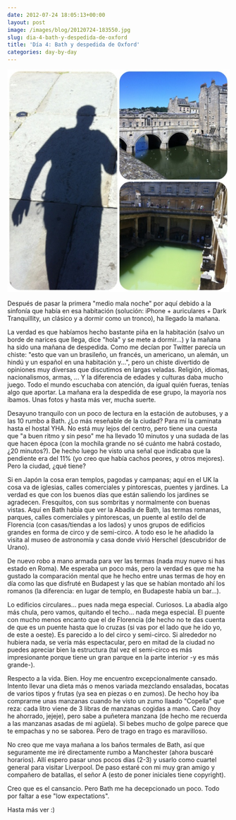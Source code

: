 ```yaml
---
date: 2012-07-24 18:05:13+00:00
layout: post
image: /images/blog/20120724-183550.jpg
slug: dia-4-bath-y-despedida-de-oxford
title: 'Día 4: Bath y despedida de Oxford'
categories: day-by-day
---
```


[![20120724-183550.jpg](/images/blog/20120724-183550.jpg)](/images/blog/20120724-183550.jpg)

Después de pasar la primera "medio mala noche" por aquí debido a la sinfonía que había en esa habitación (solución: iPhone + auriculares + Dark Tranquillity, un clásico y a dormir como un tronco), ha llegado la mañana.

La verdad es que habíamos hecho bastante piña en la habitación (salvo un borde de narices que llega, dice "hola" y se mete a dormir...) y la mañana ha sido una mañana de despedida. Como me decían por Twitter parecía un chiste: "esto que van un brasileño, un francés, un americano, un alemán, un hindú y un español en una habitación y...", pero un chiste divertido de opiniones muy diversas que discutimos en largas veladas. Religión, idiomas, nacionalismos, armas, ... Y la diferencia de edades y culturas daba mucho juego. Todo el mundo escuchaba con atención, da igual quién fueras, tenías algo que aportar. La mañana era la despedida de ese grupo, la mayoría nos íbamos. Unas fotos y hasta más ver, mucha suerte.

Desayuno tranquilo con un poco de lectura en la estación de autobuses, y a las 10 rumbo a Bath. ¿Lo más reseñable de la ciudad? Para mí la caminata hasta el hostal YHA. No está muy lejos del centro, pero tiene una cuesta que "a buen ritmo y sin peso" me ha llevado 10 minutos y una sudada de las que hacen época (con la mochila grande no sé cuánto me habrá costado, ¿20 minutos?). De hecho luego he visto una señal que indicaba que la pendiente era del 11% (yo creo que había cachos peores, y otros mejores). Pero la ciudad, ¿qué tiene?

Si en Japón la cosa eran templos, pagodas y campanas; aquí en el UK la cosa va de iglesias, calles comerciales y pintorescas, puentes y jardines. La verdad es que con los buenos días que están saliendo los jardines se agradecen. Fresquitos, con sus sombritas y normalmente con buenas vistas. Aquí en Bath había que ver la Abadía de Bath, las termas romanas, parques, calles comerciales y pintorescas, un puente al estilo del de Florencia (con casas/tiendas a los lados) y unos grupos de edificios grandes en forma de circo y de semi-circo. A todo eso le he añadido la visita al museo de astronomía y casa donde vivió Herschel (descubridor de Urano).

De nuevo robo a mano armada para ver las termas (nada muy nuevo si has estado en Roma). Me esperaba un poco más, pero la verdad es que me ha gustado la comparación mental que he hecho entre unas termas de hoy en día como las que disfruté en Budapest y las que se habían montado ahí los romanos (la diferencia: en lugar de templo, en Budapeste había un bar...).

Lo edificios circulares... pues nada mega especial. Curiosos. La abadía algo más chula, pero vamos, quitando el techo... nada mega especial. El puente con mucho menos encanto que el de Florencia (de hecho no te das cuenta de que es un puente hasta que lo cruzas (si vas por el lado que he ido yo, de este a oeste). Es parecido a lo del circo y semi-circo. Si alrededor no hubiera nada, se vería más espectacular, pero en mitad de la ciudad no puedes apreciar bien la estructura (tal vez el semi-circo es más impresionante porque tiene un gran parque en la parte interior -y es más grande-).

Respecto a la vida. Bien. Hoy me encuentro excepcionalmente cansado. Intento llevar una dieta más o menos variada mezclando ensaladas, bocatas de varios tipos y frutas (ya sea en piezas o en zumos). De hecho hoy iba comprarme unas manzanas cuando he visto un zumo llaado "Copella" que reza: cada litro viene de 3 libras de manzanas cogidas a mano. Caro (hoy he ahorrado, jejeje), pero sabe a puñetera manzana (de hecho me recuerda a las manzanas asadas de mi agüela). Si bebes mucho de golpe parece que te empachas y no se saborea. Pero de trago en trago es maravilloso.

No creo que me vaya mañana a los baños termales de Bath, así que seguramente me iré directamente rumbo a Manchester (ahora buscaré horarios). Allí espero pasar unos pocos días (2-3) y usarlo como cuartel general para visitar Liverpool. De paso estaré con mi muy gran amigo y compañero de batallas, el señor A (esto de poner iniciales tiene copyright).

Creo que es el cansancio. Pero Bath me ha decepcionado un poco. Todo por faltar a ese "low expectations".

Hasta más ver :)
